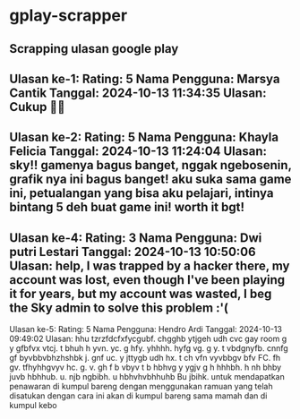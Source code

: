 # gplay-scrapper
## Scrapping ulasan google play
Ulasan ke-1:
Rating: 5
Nama Pengguna: Marsya Cantik
Tanggal: 2024-10-13 11:34:35
Ulasan:
Cukup 🗿💯
----------------------------------------
Ulasan ke-2:
Rating: 5
Nama Pengguna: Khayla Felicia
Tanggal: 2024-10-13 11:24:04
Ulasan:
sky!! gamenya bagus banget, nggak ngebosenin, grafik nya ini bagus banget! aku suka sama game ini, petualangan yang bisa aku pelajari, intinya bintang 5 deh buat game ini! worth it bgt!
----------------------------------------
Ulasan ke-4:
Rating: 3
Nama Pengguna: Dwi putri Lestari
Tanggal: 2024-10-13 10:50:06
Ulasan:
help, I was trapped by a hacker there, my account was lost, even though I've been playing it for years, but my account was wasted, I beg the Sky admin to solve this problem :'(
----------------------------------------
Ulasan ke-5:
Rating: 5
Nama Pengguna: Hendro Ardi
Tanggal: 2024-10-13 09:49:02
Ulasan:
hhu tzrzfdcfxfycgubf. chgghb ytjgeh udh cvc gay room g y gfbfvx vtcj. t bhuh h yvn. yc. g hfy. yhhhh. hyfg vg. g y. t vbdgnyfb. cnnfg gf byvbbvbhzhshbk j. gnf uc. y jttygb udh hx. t ch vfn vyvbbgv bfv FC. fh gv. tfhyhhgvyv hc. g. v. gh f b vbyv t b hbhvg y ygjv g h hhhbh. h nh bhby juvb hbhhub. u. njb ngbibh. u hbhvhvbhhuhb Bu jbihk. untuk mendapatkan penawaran di kumpul bareng dengan menggunakan ramuan yang telah disatukan dengan cara ini akan di kumpul bareng sama mamah dan di kumpul kebo
